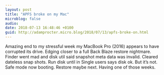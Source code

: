 ```yaml
---
layout: post
title: "APFS broke on my Mac"
microblog: false
audio: 
date: 2018-07-13 16:48:46 +0100
guid: http://adamprocter.micro.blog/2018/07/13/apfs-broke-on.html
---
```

Amazing end to my stressful week my MacBook Pro (2016) appears to have corrupted its drive. Edging closer to a full Back Blaze restore nightmare. Finder went mad and disk util said snapshot meta data was invalid. Cleared dateless snap shots. Run disk until in Single users says disk ok. But it’s not. Safe mode now booting. Restore maybe next. Having one of those weeks. 
